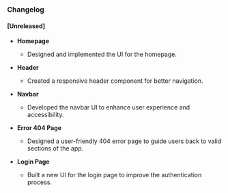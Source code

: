 ### Changelog

#### [Unreleased]
- **Homepage**
  - Designed and implemented the UI for the homepage.
  
- **Header**
  - Created a responsive header component for better navigation.

- **Navbar**
  - Developed the navbar UI to enhance user experience and accessibility.

- **Error 404 Page**
  - Designed a user-friendly 404 error page to guide users back to valid sections of the app.

- **Login Page**
  - Built a new UI for the login page to improve the authentication process.